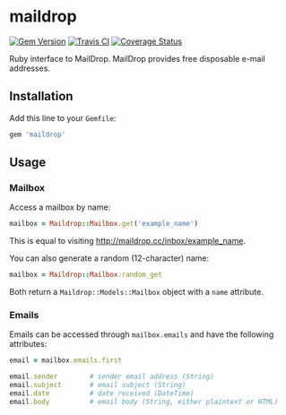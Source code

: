 maildrop
========

[![Gem Version](https://badge.fury.io/rb/maildrop.svg)](https://badge.fury.io/rb/maildrop) [![Travis CI](https://travis-ci.org/melvinsh/maildrop.svg)](https://travis-ci.org/melvinsh/maildrop) [![Coverage Status](https://coveralls.io/repos/github/melvinsh/maildrop/badge.svg?branch=master)](https://coveralls.io/github/melvinsh/maildrop?branch=master)

Ruby interface to MailDrop. MailDrop provides free disposable e-mail addresses.

## Installation 
Add this line to your `Gemfile`:
``` ruby
gem 'maildrop'
```

## Usage
### Mailbox
Access a mailbox by name:
``` ruby
mailbox = Maildrop::Mailbox.get('example_name')
```
This is equal to visiting http://maildrop.cc/inbox/example_name.

You can also generate a random (12-character) name:
``` ruby
mailbox = Maildrop::Mailbox.random_get
```
Both return a `Maildrop::Models::Mailbox` object with a `name` attribute.

### Emails
Emails can be accessed through `mailbox.emails` and have the following attributes:
``` ruby
email = mailbox.emails.first

email.sender        # sender email address (String)
email.subject       # email subject (String)
email.date          # date received (DateTime)
email.body          # email body (String, either plaintext or HTML)
```
